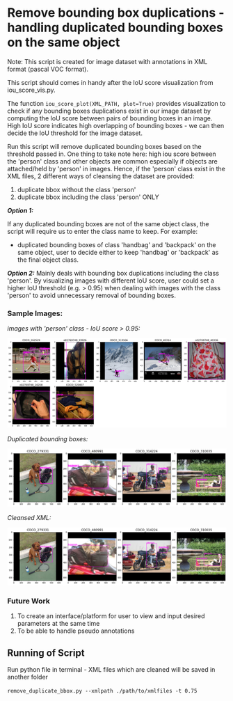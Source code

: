 # Remove bounding box duplications - handling duplicated bounding boxes on the same object
Note: This script is created for image dataset with annotations in XML format (pascal VOC format).

This script should comes in handy after the IoU score visualization from iou_score_vis.py.

The function `iou_score_plot(XML_PATH, plot=True)` provides visualization to check if any bounding boxes duplications exist in our image dataset by computing the IoU score between pairs of bounding boxes in an image. High IoU score indicates high overlapping of bounding boxes - we can then decide the IoU threshold for the image dataset.

Run this script will remove duplicated bounding boxes based on the threshold passed in. One thing to take note here: high iou score between the 'person' class and other objects are common especially if objects are attached/held by 'person' in images. Hence, if the 'person' class exist in the XML files, 2 different ways of cleansing the dataset are provided:

1. duplicate bbox without the class 'person'
2. duplicate bbox including the class 'person' ONLY

***Option 1:***

If any duplicated bounding boxes are not of the same object class, the script will require us to enter the class name to keep. For example:
- duplicated bounding boxes of class 'handbag' and 'backpack' on the same object, user to decide either to keep 'handbag' or 'backpack' as the final object class.

***Option 2:***
Mainly deals with bounding box duplications including the class 'person'. By visualizing images with different IoU score, user could set a higher IoU threshold (e.g. > 0.95) when dealing with images with the class 'person' to avoid unnecessary removal of bounding boxes.

### Sample Images:
*images with 'person' class - IoU score > 0.95:*

![](png/person9500.png)

*Duplicated bounding boxes:*

![](png/duplicated_annotations.png)

*Cleansed XML:*

![](png/removed_duplications.png)


### Future Work
1. To create an interface/platform for user to view and input desired parameters at the same time
2. To be able to handle pseudo annotations

## Running of Script
Run python file in terminal - XML files which are cleaned will be saved in another folder

`remove_duplicate_bbox.py --xmlpath ./path/to/xmlfiles -t 0.75`